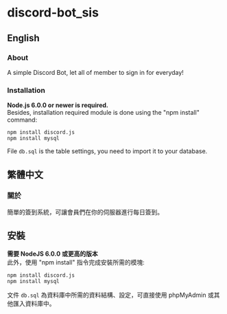# discord-bot_sis
## English
### About
A simple Discord Bot, let all of member to sign in for everyday!

### Installation

**Node.js 6.0.0 or newer is required.**   
Besides, installation required module is done using the "npm install" command:

`npm install discord.js`  
`npm install mysql`

File `db.sql` is the table settings, you need to import it to your database.

## 繁體中文
### 關於
簡單的簽到系統，可讓會員們在你的伺服器進行每日簽到。

## 安裝

**需要 NodeJS 6.0.0 或更高的版本**  
此外，使用 "npm install" 指令完成安裝所需的模塊:  

`npm install discord.js`  
`npm install mysql`

文件 `db.sql` 為資料庫中所需的資料結構、設定，可直接使用 phpMyAdmin 或其他匯入資料庫中。
